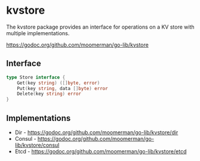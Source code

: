 # kvstore
The kvstore package provides an interface for operations on a KV store with
multiple implementations.

https://godoc.org/github.com/moomerman/go-lib/kvstore

## Interface

```go
type Store interface {
	Get(key string) ([]byte, error)
	Put(key string, data []byte) error
	Delete(key string) error
}
```

## Implementations

* Dir - https://godoc.org/github.com/moomerman/go-lib/kvstore/dir
* Consul - https://godoc.org/github.com/moomerman/go-lib/kvstore/consul
* Etcd - https://godoc.org/github.com/moomerman/go-lib/kvstore/etcd
